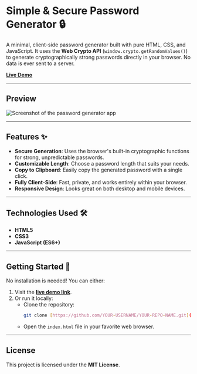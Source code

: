 # Simple & Secure Password Generator 🔒

A minimal, client-side password generator built with pure HTML, CSS, and JavaScript. It uses the **Web Crypto API** (`window.crypto.getRandomValues()`) to generate cryptographically strong passwords directly in your browser. No data is ever sent to a server.

**[Live Demo](https://bytemeshiv.github.io/password-generator/)** 

***

## Preview

![Screenshot of the password generator app](./screenshot.png)


***

## Features ✨

* **Secure Generation**: Uses the browser's built-in cryptographic functions for strong, unpredictable passwords.
* **Customizable Length**: Choose a password length that suits your needs.
* **Copy to Clipboard**: Easily copy the generated password with a single click.
* **Fully Client-Side**: Fast, private, and works entirely within your browser.
* **Responsive Design**: Looks great on both desktop and mobile devices.

***

## Technologies Used 🛠️

* **HTML5**
* **CSS3**
* **JavaScript (ES6+)**

***

## Getting Started 🚀

No installation is needed! You can either:

1.  Visit the **[live demo link](https://bytemeshiv.github.io/password-generator/)**.
2.  Or run it locally:
    * Clone the repository:
        ```bash
        git clone [https://github.com/YOUR-USERNAME/YOUR-REPO-NAME.git](https://github.com/YOUR-USERNAME/YOUR-REPO-NAME.git)
        ```
    * Open the `index.html` file in your favorite web browser.

***

## License

This project is licensed under the **MIT License**.
